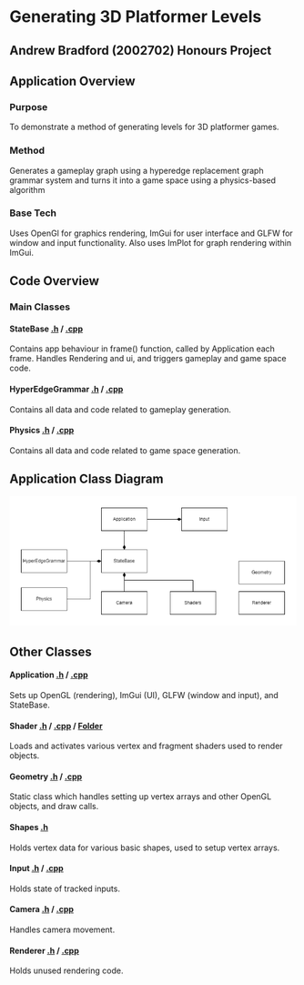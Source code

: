 # Generating 3D Platformer Levels
## Andrew Bradford (2002702) Honours Project

## Application Overview

### Purpose

To demonstrate a method of generating levels for 3D platformer games.

### Method

Generates a gameplay graph using a hyperedge replacement graph grammar system and turns it into a game space using a physics-based algorithm

### Base Tech

Uses OpenGl for graphics rendering, ImGui for user interface and GLFW for window and input functionality. Also uses ImPlot for graph rendering within ImGui.

## Code Overview

### Main Classes


#### StateBase [.h](https://github.com/AndrewBradford/BaseApplication/blob/master/BaseApplication/BaseApplication/StateBase.h) / [.cpp](https://github.com/AndrewBradford/BaseApplication/blob/master/BaseApplication/BaseApplication/StateBase.cpp)

Contains app behaviour in frame() function, called by Application each frame. Handles Rendering and ui, and triggers gameplay and game space code.

#### HyperEdgeGrammar [.h](https://github.com/AndrewBradford/BaseApplication/blob/master/BaseApplication/BaseApplication/HyperEdgeGrammar.h) / [.cpp](https://github.com/AndrewBradford/BaseApplication/blob/master/BaseApplication/BaseApplication/HyperEdgeGrammar.cpp)

Contains all data and code related to gameplay generation.

#### Physics [.h](https://github.com/AndrewBradford/BaseApplication/blob/master/BaseApplication/BaseApplication/Physics.h) / [.cpp](https://github.com/AndrewBradford/BaseApplication/blob/master/BaseApplication/BaseApplication/Physics.cpp)

Contains all data and code related to game space generation.

## Application Class Diagram

![ ](https://github.com/AndrewBradford/BaseApplication/blob/master/AppClasses.png)

## Other Classes

#### Application [.h](https://github.com/AndrewBradford/BaseApplication/blob/master/BaseApplication/BaseApplication/Application.h) / [.cpp](https://github.com/AndrewBradford/BaseApplication/blob/master/BaseApplication/BaseApplication/Application.cpp)

Sets up OpenGL (rendering), ImGui (UI), GLFW (window and input), and StateBase.

#### Shader [.h](https://github.com/AndrewBradford/BaseApplication/blob/master/BaseApplication/BaseApplication/Shader.h) / [.cpp](https://github.com/AndrewBradford/BaseApplication/blob/master/BaseApplication/BaseApplication/Shader.cpp) / [Folder](https://github.com/AndrewBradford/BaseApplication/tree/master/BaseApplication/BaseApplication/shaders)

Loads and activates various vertex and fragment shaders used to render objects.

#### Geometry [.h](https://github.com/AndrewBradford/BaseApplication/blob/master/BaseApplication/BaseApplication/Geometry.h) / [.cpp](https://github.com/AndrewBradford/BaseApplication/blob/master/BaseApplication/BaseApplication/Geometry.cpp)

Static class which handles setting up vertex arrays and other OpenGL objects, and draw calls.

#### Shapes [.h](https://github.com/AndrewBradford/BaseApplication/blob/master/BaseApplication/BaseApplication/Shapes.h)

Holds vertex data for various basic shapes, used to setup vertex arrays.

#### Input [.h](https://github.com/AndrewBradford/BaseApplication/blob/master/BaseApplication/BaseApplication/Input.h) / [.cpp](https://github.com/AndrewBradford/BaseApplication/blob/master/BaseApplication/BaseApplication/Input.cpp)

Holds state of tracked inputs.

#### Camera  [.h](https://github.com/AndrewBradford/BaseApplication/blob/master/BaseApplication/BaseApplication/Camera.h) / [.cpp](https://github.com/AndrewBradford/BaseApplication/blob/master/BaseApplication/BaseApplication/Camera.cpp)

Handles camera movement.

#### Renderer [.h](https://github.com/AndrewBradford/BaseApplication/blob/master/BaseApplication/BaseApplication/Renderer.h) / [.cpp](https://github.com/AndrewBradford/BaseApplication/blob/master/BaseApplication/BaseApplication/Renderer.cpp)

Holds unused rendering code.







